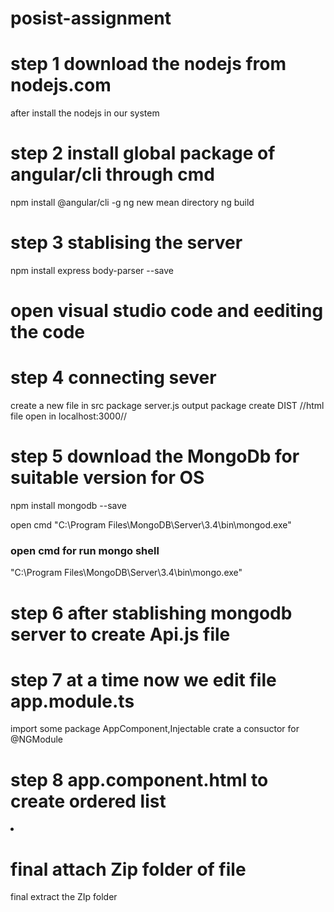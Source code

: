 # posist-assignment

# step 1 download the nodejs from nodejs.com
after install the nodejs in our system

# step 2 install global package of angular/cli through cmd
npm install @angular/cli -g
ng new mean directory
ng build

# step 3 stablising the server
npm install express body-parser  --save

#  open visual studio code and eediting the code

# step 4 connecting sever
create a new file in src package server.js
output package create DIST
//html file open in localhost:3000//

# step 5 download the MongoDb for suitable version for OS
 npm install mongodb --save
 
 open cmd "C:\Program Files\MongoDB\Server\3.4\bin\mongod.exe"

### open cmd for run mongo shell
"C:\Program Files\MongoDB\Server\3.4\bin\mongo.exe"

# step 6 after stablishing mongodb server to create Api.js file

# step 7 at a time now we edit file app.module.ts
import some package AppComponent,Injectable crate a consuctor for @NGModule

# step 8 app.component.html to create ordered list
<li>
 </li>

# final attach Zip folder of file
final extract the ZIp folder
